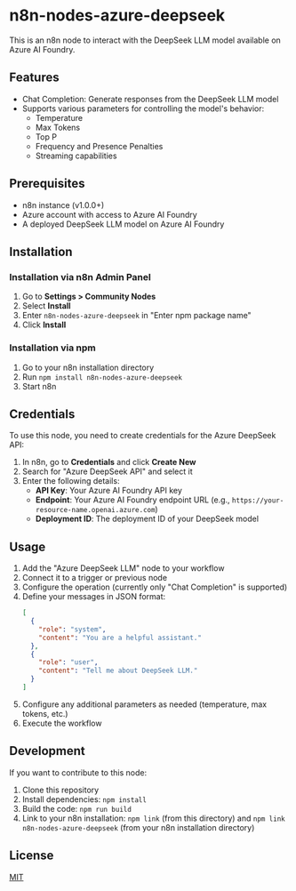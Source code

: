 # n8n-nodes-azure-deepseek

This is an n8n node to interact with the DeepSeek LLM model available on Azure AI Foundry.

## Features

- Chat Completion: Generate responses from the DeepSeek LLM model
- Supports various parameters for controlling the model's behavior:
  - Temperature
  - Max Tokens
  - Top P
  - Frequency and Presence Penalties
  - Streaming capabilities

## Prerequisites

- n8n instance (v1.0.0+)
- Azure account with access to Azure AI Foundry
- A deployed DeepSeek LLM model on Azure AI Foundry

## Installation

### Installation via n8n Admin Panel

1. Go to **Settings > Community Nodes**
2. Select **Install**
3. Enter `n8n-nodes-azure-deepseek` in "Enter npm package name"
4. Click **Install**

### Installation via npm

1. Go to your n8n installation directory
2. Run `npm install n8n-nodes-azure-deepseek`
3. Start n8n

## Credentials

To use this node, you need to create credentials for the Azure DeepSeek API:

1. In n8n, go to **Credentials** and click **Create New**
2. Search for "Azure DeepSeek API" and select it
3. Enter the following details:
   - **API Key**: Your Azure AI Foundry API key
   - **Endpoint**: Your Azure AI Foundry endpoint URL (e.g., `https://your-resource-name.openai.azure.com`)
   - **Deployment ID**: The deployment ID of your DeepSeek model

## Usage

1. Add the "Azure DeepSeek LLM" node to your workflow
2. Connect it to a trigger or previous node
3. Configure the operation (currently only "Chat Completion" is supported)
4. Define your messages in JSON format:
   ```json
   [
     {
       "role": "system",
       "content": "You are a helpful assistant."
     },
     {
       "role": "user",
       "content": "Tell me about DeepSeek LLM."
     }
   ]
   ```
5. Configure any additional parameters as needed (temperature, max tokens, etc.)
6. Execute the workflow

## Development

If you want to contribute to this node:

1. Clone this repository
2. Install dependencies: `npm install`
3. Build the code: `npm run build`
4. Link to your n8n installation: `npm link` (from this directory) and `npm link n8n-nodes-azure-deepseek` (from your n8n installation directory)

## License

[MIT](LICENSE)